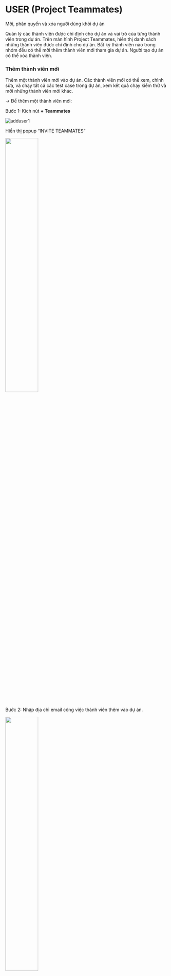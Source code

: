 # USER (Project Teammates)
Mời, phân quyền và xóa người dùng khỏi dự án

Quản lý các thành viên được chỉ định cho dự án và vai trò của từng thành viên trong dự án. Trên màn hình Project Teammates, hiển thị danh sách những thành viên được chỉ định cho dự án. Bất kỳ thành viên nào trong nhóm đều có thể mời thêm thành viên mới tham gia dự án. Người tạo dự án có thể xóa thành viên.
###	Thêm thành viên mới
Thêm một thành viên mới vào dự án. Các thành viên mới có thể xem, chỉnh sửa, và chạy tất cả các test case trong dự án, xem kết quả chạy kiểm thử và mời những thành viên mới khác.

-> Để thêm một thành viên mới:

Bước 1:	Kích nút **+ Teammates**

![adduser1](https://user-images.githubusercontent.com/105435351/198510389-96aa7015-da53-4d9f-891d-0ec977b3134f.png)

Hiển thị popup “INVITE TEAMMATES”

<img src="https://user-images.githubusercontent.com/105435351/198510400-4392dd6b-77e9-4efc-bcfb-f3a705452801.png" width="45%" />

Bước 2:	Nhập địa chỉ email công việc thành viên thêm vào dự án.

<img src="https://user-images.githubusercontent.com/105435351/198510361-fc46a546-be4a-4343-8aa8-80b148aca4de.png" width="45%" />

Bước 3:	Kích nút “OK”

Lời mời tham gia dự án được gửi đến địa chỉ email đã nhập và được hiển thị vào danh sách trên trang **Project Teammates**.

###	Xóa một thành viên trong dự án

Người tạo dự án (Project Owner) có thể xóa thành viên ra khỏi dự án. Quy trình này sẽ chỉ xóa một thành viên ra khỏi dự án, nhưng không xóa khỏi hệ thống (Với thành viên có quyền là Project Owner không thể xóa khỏi dự án và Project Owner là duy nhất)

-> Để xóa thành viên khỏi dự án:

Bước 1:	Chọn 1 thành viên muốn xóa khỏi dự án và kích nút “Delete user” 

![deleteuser1](https://user-images.githubusercontent.com/105435351/198510368-0cc3a796-cc17-449a-8182-d709a371eb9d.png)

Hiển thị popup xác nhận xóa.

<img src="https://user-images.githubusercontent.com/105435351/198510375-e8413653-b649-4afb-826c-b2137c7a9f6b.png" width="45%" />

Bước 2:	Kích nút “DELETE”

<img src="https://user-images.githubusercontent.com/105435351/198510381-9b97eebc-d5e9-445a-ae91-170a06c9c8cd.png" width="45%" />

Xóa thành viên ra khỏi dự án.

### Phân quyền cho các thành viên trong dự án
 Để phân quyền cho các thành viên trong dự án:

Bước 1:	Chọn 1 thành viên muốn phân quyền dự án và kích nút “Edit permission user” 

![permission1](https://user-images.githubusercontent.com/105435351/200221358-0d02405d-1d20-4b1f-9cd7-ecca9555ec94.png)

Hiển thị popup cho phép phân quyền. Tích chọn phân quyền các chức năng cho user.

<img src="https://user-images.githubusercontent.com/105435351/200221538-bb022bdf-45c0-447b-8b41-377e68601e35.png" width="45%" />

Bước 2: Click nút "OK". User được phân quyền những chức năng nào sẽ được sử dụng các chức năng đó trên project
